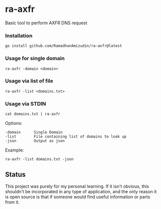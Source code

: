 # ra-axfr
Basic tool to perform AXFR DNS request

### Installation

```
go install github.com/RamadhanAmizudin/ra-axfr@latest
```

### Usage for single domain
```
ra-axfr -domain <domain>
```

### Usage via list of file
```
ra-axfr -list <domains.txt>
```

### Usage via STDIN
```
cat domains.txt | ra-axfr
```

Options:
```
-domain      Single Domain
-list 	     File containing list of domains to look up
-json 	     Output as json
```

Example:
```
ra-axfr -list domains.txt -json
```

## Status
This project was purely for my personal learning. If it isn't obvious, this shouldn't be incorporated in any type of application, and the only reason it is open source is that if someone would find useful information or parts from it.
